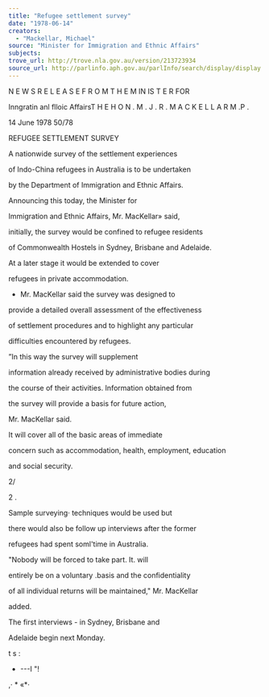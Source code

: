 ```yaml
---
title: "Refugee settlement survey"
date: "1978-06-14"
creators:
  - "Mackellar, Michael"
source: "Minister for Immigration and Ethnic Affairs"
subjects:
trove_url: http://trove.nla.gov.au/version/213723934
source_url: http://parlinfo.aph.gov.au/parlInfo/search/display/display.w3p;query=Id%3A%22media/pressrel/HPR08003574%22
---
```


 N E W S  R E L E A S E  F R O M  T H E  M IN IS T E R  FOR 

 Inngratin anl flloic AffairsT H E  H O N . M . J . R .  M A C K E L L A R M .P .

 14 June 1978 50/78

 REFUGEE SETTLEMENT SURVEY

 A nationwide survey of the settlement experiences 

 of Indo-China refugees in Australia is to be undertaken 

 by the Department of Immigration and Ethnic Affairs.

 Announcing this today, the Minister for 

 Immigration and Ethnic Affairs, Mr. MacKellar» said, 

 initially, the survey would be confined to refugee residents 

 of Commonwealth Hostels in Sydney, Brisbane and Adelaide.

 At a later stage it would be extended to cover 

 refugees in private accommodation.

 -  Mr. MacKellar said the survey was designed to

 provide a detailed overall assessment of the effectiveness 

 of settlement procedures and to highlight any particular 

 difficulties encountered by refugees.

 ”In this way the survey will supplement 

 information already received by administrative bodies during 

 the course of their activities. Information obtained from 

 the survey will provide a basis for future action,

 Mr. MacKellar said.

 It will cover all of the basic areas of immediate 

 concern such as accommodation, health, employment, education 

 and social security.

 2/

 2 .

 Sample surveying· techniques would be used but 

 there would also be follow up interviews after the former 

 refugees had spent soml'time in Australia.

 "Nobody will be forced to take part. It. will 

 entirely be on a voluntary .basis and the confidentiality 

 of all individual returns will be maintained," Mr. MacKellar 

 added.

 The first interviews - in Sydney, Brisbane and 

 Adelaide begin next Monday.

 t s :

 - ---I "!

 ,· * «*·

